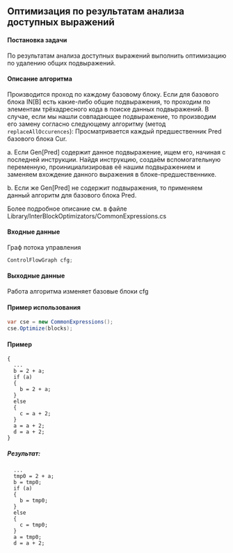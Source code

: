 ## Оптимизация по результатам анализа доступных выражений

#### Постановка задачи
По результатам анализа доступных выражений выполнить оптимизацию по удалению общих подвыражений.

#### Описание алгоритма

Производится проход по каждому базовому блоку. Если для базового блока IN[B] есть какие-либо общие подвыражения, то проходим по элементам трёхадресного кода в поиске данных подвыражений. В случае, если мы нашли совпадающее подвыражение, то производим его замену согласно следующему алгоритму (метод `replaceAllOccurences`):
Просматривается каждый предшественник Pred базового блока Cur.

  a. Если Gen[Pred] содержит данное подвыражение, ищем его, начиная с последней инструкции. Найдя инструкцию, создаём вспомогательную переменную, проинициализировав её нашим подвыражением и заменяем вхождение данного выражения в блоке-предшественнике.
  
  b. Если же Gen[Pred] не содержит подвыражения, то применяем данный алгоритм для базового блока Pred.

Более подробное описание см. в файле Library/InterBlockOptimizators/CommonExpressions.cs

#### Входные данные

Граф потока управления

```cs
ControlFlowGraph cfg;
```

#### Выходные данные
Работа алгоритма изменяет базовые блоки cfg

#### Пример использования
```cs
var cse = new CommonExpressions();
cse.Optimize(blocks);
```

#### Пример

```
{
  ...
  b = 2 + a;
  if (a)
  {
  	b = 2 + a;
  }
  else
  {
  	c = a + 2;
  }
  a = a + 2;
  d = a + 2;
}
```

##### Результат:
```
  ...
  tmp0 = 2 + a;
  b = tmp0;
  if (a)
  {
  	b = tmp0;
  }
  else
  {
  	c = tmp0;
  }
  a = tmp0;
  d = a + 2;
```

















